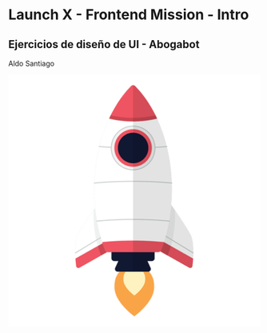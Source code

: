 # Launch X - Frontend Mission - Intro

## Ejercicios de diseño de UI - Abogabot

Aldo Santiago

![rocket](img/rocket.png)